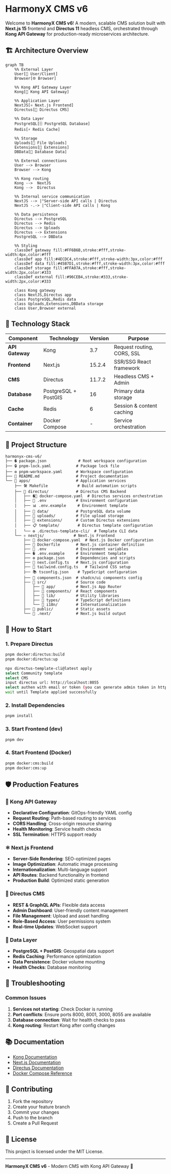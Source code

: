 # HarmonyX CMS v6

Welcome to **HarmonyX CMS v6**! A modern, scalable CMS solution built with **Next.js 15** frontend and **Directus 11** headless CMS, orchestrated through **Kong API Gateway** for production-ready microservices architecture.

## 🏗️ Architecture Overview

```mermaid
graph TB
    %% External Layer
    User[👤 User/Client]
    Browser[🌐 Browser]
    
    %% Kong API Gateway Layer
    Kong[🚪 Kong API Gateway]
    
    %% Application Layer  
    NextJS[⚛️ Next.js Frontend]
    Directus[🔧 Directus CMS]
    
    %% Data Layer
    PostgreSQL[🗄️ PostgreSQL Database]
    Redis[⚡ Redis Cache]
    
    %% Storage
    Uploads[📁 File Uploads]
    Extensions[🧩 Extensions]
    DBData[💾 Database Data]
    
    %% External connections
    User --> Browser
    Browser --> Kong
    
    %% Kong routing
    Kong -->  NextJS
    Kong -->  Directus
    
    %% Internal service communication
    NextJS --> |"Server-side API calls | Directus
    NextJS -.-> |"Client-side API calls | Kong
    
    %% Data persistence
    Directus --> PostgreSQL
    Directus --> Redis
    Directus --> Uploads
    Directus --> Extensions
    PostgreSQL --> DBData
    
    %% Styling
    classDef gateway fill:#FF6B6B,stroke:#fff,stroke-width:4px,color:#fff
    classDef app fill:#4ECDC4,stroke:#fff,stroke-width:3px,color:#fff
    classDef data fill:#45B7D1,stroke:#fff,stroke-width:3px,color:#fff
    classDef storage fill:#FFA07A,stroke:#fff,stroke-width:2px,color:#333
    classDef external fill:#96CEB4,stroke:#333,stroke-width:2px,color:#333
    
    class Kong gateway
    class NextJS,Directus app
    class PostgreSQL,Redis data
    class Uploads,Extensions,DBData storage
    class User,Browser external
```

## 🚀 Technology Stack

| Component | Technology | Version | Purpose |
|-----------|------------|---------|---------|
| **API Gateway** | Kong | 3.7 | Request routing, CORS, SSL |
| **Frontend** | Next.js | 15.2.4 | SSR/SSG React framework |
| **CMS** | Directus | 11.7.2 | Headless CMS + Admin |
| **Database** | PostgreSQL + PostGIS | 16 | Primary data storage |
| **Cache** | Redis | 6 | Session & content caching |
| **Container** | Docker Compose | - | Service orchestration |

## 📁 Project Structure

```
harmonyx-cms-v6/
├── � package.json              # Root workspace configuration
├── 🔒 pnpm-lock.yaml           # Package lock file
├── ⚙️ pnpm-workspace.yaml      # Workspace configuration
├── 📖 README.md                # Project documentation
└── 📁 apps/                    # Application services
    ├── 🛠️ Makefile             # Build automation scripts
    ├── 🔧 directus/            # Directus CMS Backend
    │   ├── �🐳 docker-compose.yaml  # Directus services orchestration
    │   ├── 🔐 .env             # Environment configuration
    │   ├── 📊 .env.example     # Environment template
    │   ├── 💾 data/            # PostgreSQL data volume
    │   ├── 📁 uploads/         # File upload storage
    │   ├── 🧩 extensions/      # Custom Directus extensions
    │   ├── 📋 template/        # Directus template configuration
    │   └── ⚙️ .directus-template-cli/  # Template CLI data
    └── ⚛️ nextjs/             # Next.js Frontend
        ├── 🐳 docker-compose.yaml  # Next.js Docker configuration
        ├── 🐳 Dockerfile       # Next.js container definition
        ├── 🔐 .env             # Environment variables
        ├── � .env.example     # Environment template
        ├── ⚙️ package.json     # Dependencies and scripts
        ├── 📝 next.config.ts   # Next.js configuration
        ├── 🎨 tailwind.config.ts   # Tailwind CSS setup
        ├── 📚 tsconfig.json    # TypeScript configuration
        ├── 🎯 components.json  # shadcn/ui components config
        ├── 📂 src/             # Source code
        │   ├── 📂 app/         # Next.js App Router
        │   ├── 📂 components/  # React components
        │   ├── 📂 lib/         # Utility libraries
        │   ├── 📂 types/       # TypeScript definitions
        │   └── 📂 i18n/        # Internationalization
        ├── 📂 public/          # Static assets
        └── 📂 .next/           # Next.js build output
```

## 🚀 How to Start

### 1. Prepare Directus
```bash
pnpm docker:directus:build
pnpm docker:directus:up

npx directus-template-cli@latest apply
select Community template
select CMS
input directus url: http://localhost:8055
select authen with email or token (you can generate admin token in http://localhost:8055/admin)
wait until Template applied successfully
```

### 2. Install Dependencies
```bash
pnpm install
```

### 3. Start Frontend (dev)
```bash
pnpm dev
```

### 4. Start Frontend (Docker)
```bash
pnpm docker:cms:build
pnpm docker:cms:up
```

## 🛡️ Production Features

### 🚪 Kong API Gateway
- **Declarative Configuration**: GitOps-friendly YAML config
- **Request Routing**: Path-based routing to services
- **CORS Handling**: Cross-origin resource sharing
- **Health Monitoring**: Service health checks
- **SSL Termination**: HTTPS support ready

### ⚛️ Next.js Frontend  
- **Server-Side Rendering**: SEO-optimized pages
- **Image Optimization**: Automatic image processing
- **Internationalization**: Multi-language support
- **API Routes**: Backend functionality in frontend
- **Production Build**: Optimized static generation

### 🔧 Directus CMS
- **REST & GraphQL APIs**: Flexible data access
- **Admin Dashboard**: User-friendly content management
- **File Management**: Upload and asset handling
- **Role-Based Access**: User permissions system
- **Real-time Updates**: WebSocket support

### 💾 Data Layer
- **PostgreSQL + PostGIS**: Geospatial data support
- **Redis Caching**: Performance optimization
- **Data Persistence**: Docker volume mounting
- **Health Checks**: Database monitoring

## 🚨 Troubleshooting

### Common Issues

1. **Services not starting**: Check Docker is running
2. **Port conflicts**: Ensure ports 8000, 8001, 3000, 8055 are available
3. **Database connection**: Wait for health checks to pass
4. **Kong routing**: Restart Kong after config changes

## 📚 Documentation

- [Kong Documentation](https://docs.konghq.com/)
- [Next.js Documentation](https://nextjs.org/docs)
- [Directus Documentation](https://docs.directus.io/)
- [Docker Compose Reference](https://docs.docker.com/compose/)

## 🤝 Contributing

1. Fork the repository
2. Create your feature branch
3. Commit your changes  
4. Push to the branch
5. Create a Pull Request

## 📄 License

This project is licensed under the MIT License.

---

**HarmonyX CMS v6** - Modern CMS with Kong API Gateway 🚀
